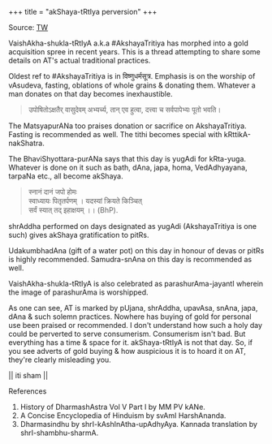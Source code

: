 +++
title = "akShaya-tRtIya perversion"
+++

Source: [TW](https://threadreaderapp.com/thread/1123582445280825345.html)


VaishAkha-shukla-tRtIyA a.k.a #AkshayaTritiya has morphed into a gold acquisition spree in recent years. This is a thread attempting to share some details on AT's actual traditional practices. 

Oldest ref to #AkshayaTritiya is in विष्णुधर्मसूत्र. Emphasis is on the worship of vAsudeva, fasting, oblations of whole grains & donating them. Whatever a man donates on that day becomes inexhaustible.

> उपोषितोऽक्षतैर् वासुदेवम् अभ्यर्च्य, तान् एव हुत्वा, दत्त्वा च सर्वपापेभ्यः पूतो भवति।

The MatsyapurANa too praises donation or sacrifice on AkshayaTritiya. Fasting is recommended as well. The tithi becomes special with kRttikA-nakShatra.

The BhaviShyottara-purANa says that this day is yugAdi for kRta-yuga. Whatever is done on it such as bath, dAna, japa, homa, VedAdhyayana, tarpaNa etc., all become akShaya.

> स्नानं दानं जपो होमः  
> स्वाध्यायः पितृतर्पणम् ।
> यदस्यां क्रियते किञ्चित्  
> सर्वं स्यात् तद् इहाक्षयम् ।। (BhP).

shrAddha performed on days designated as yugAdi (AkshayaTritiya is one such) gives akShaya gratification to pitRs.

UdakumbhadAna (gift of a water pot) on this day in honour of devas or pitRs is highly recommended. Samudra-snAna on this day is recommended as well. 

VaishAkha-shukla-tRtIyA is also celebrated as parashurAma-jayantI wherein the image of parashurAma is worshipped.

As one can see, AT is marked by pUjana, shrAddha, upavAsa, snAna, japa, dAna & such solemn practices. Nowhere has buying of gold for personal use been praised or recommended. I don't understand how such a holy day could be perverted to serve consumerism. Consumerism isn't bad. But everything has a time & space for it. akShaya-tRtIyA is not that day. So, if you see adverts of gold buying & how auspicious it is to hoard it on AT, they're clearly misleading you.

|| iti sham ||

References

1. History of DharmashAstra Vol V Part I by MM PV kANe.
2. A Concise Encyclopedia of Hinduism by svAmI HarshAnanda.
3. Dharmasindhu by shrI-kAshInAtha-upAdhyAya. Kannada translation by shrI-shambhu-sharmA.